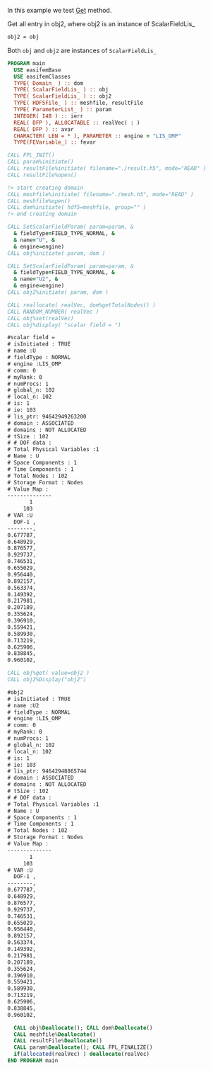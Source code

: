 In this example we test [Get](./Get.md) method.

Get all entry in obj2, where obj2 is an instance of ScalarFieldLis_

```txt
obj2 = obj
```

Both `obj` and `obj2` are instances of `ScalarFieldLis_`

```fortran
PROGRAM main
  USE easifemBase
  USE easifemClasses
  TYPE( Domain_ ) :: dom
  TYPE( ScalarFieldLis_ ) :: obj
  TYPE( ScalarFieldLis_ ) :: obj2
  TYPE( HDF5File_ ) :: meshfile, resultFile
  TYPE( ParameterList_ ) :: param
  INTEGER( I4B ) :: ierr
  REAL( DFP ), ALLOCATABLE :: realVec( : )
  REAL( DFP ) :: avar
  CHARACTER( LEN = * ), PARAMETER :: engine = "LIS_OMP"
  TYPE(FEVariable_) :: fevar
```

```fortran title="Open file for import"
CALL FPL_INIT()
CALL param%initiate()
CALL resultFile%initiate( filename="./result.h5", mode="READ" )
CALL resultFile%open()
```

```fortran title="read domain"
!> start creating domain
CALL meshfile%initiate( filename="./mesh.h5", mode="READ" )
CALL meshfile%open()
CALL dom%initiate( hdf5=meshfile, group="" )
!> end creating domain
```

```fortran title="initiate scalar field"
CALL SetScalarFieldParam( param=param, &
  & fieldType=FIELD_TYPE_NORMAL, &
  & name="U", &
  & engine=engine)
CALL obj%initiate( param, dom )
```

```fortran title="initiate scalar field"
CALL SetScalarFieldParam( param=param, &
  & fieldType=FIELD_TYPE_NORMAL, &
  & name="U2", &
  & engine=engine)
CALL obj2%initiate( param, dom )
```

```fortran title="setting all values using vector"
CALL reallocate( realVec, dom%getTotalNodes() )
CALL RANDOM_NUMBER( realVec )
CALL obj%set(realVec)
CALL obj%display( "scalar field = ")
```

```txt title="results"
#scalar field =
# isInitiated : TRUE
# name :U
# fieldType : NORMAL
# engine :LIS_OMP
# comm: 0
# myRank: 0
# numProcs: 1
# global_n: 102
# local_n: 102
# is: 1
# ie: 103
# lis_ptr: 94642949263200
# domain : ASSOCIATED
# domains : NOT ALLOCATED
# tSize : 102
# # DOF data :
# Total Physical Variables :1
# Name : U
# Space Components : 1
# Time Components : 1
# Total Nodes : 102
# Storage Format : Nodes
# Value Map : 
--------------
       1      
     103      
# VAR :U
  DOF-1 ,   
--------,   
0.677787,   
0.648929,   
0.876577,   
0.929737,   
0.746531,   
0.655029,   
0.956440,   
0.892157,   
0.563374,   
0.149392,   
0.217981,   
0.207189,   
0.355624,   
0.396910,   
0.559421,   
0.589930,   
0.713219,   
0.625906,   
0.838845,   
0.960102,
```

```fortran title="Get multiple entries"
CALL obj%get( value=obj2 )
CALL obj2%Display("obj2")
```

```txt title="results"
#obj2
# isInitiated : TRUE
# name :U2
# fieldType : NORMAL
# engine :LIS_OMP
# comm: 0
# myRank: 0
# numProcs: 1
# global_n: 102
# local_n: 102
# is: 1
# ie: 103
# lis_ptr: 94642948865744
# domain : ASSOCIATED
# domains : NOT ALLOCATED
# tSize : 102
# # DOF data :
# Total Physical Variables :1
# Name : U
# Space Components : 1
# Time Components : 1
# Total Nodes : 102
# Storage Format : Nodes
# Value Map : 
--------------
       1      
     103      
# VAR :U
  DOF-1 ,   
--------,   
0.677787,   
0.648929,   
0.876577,   
0.929737,   
0.746531,   
0.655029,   
0.956440,   
0.892157,   
0.563374,   
0.149392,   
0.217981,   
0.207189,   
0.355624,   
0.396910,   
0.559421,   
0.589930,   
0.713219,   
0.625906,   
0.838845,   
0.960102,
```

```fortran title="Cleanup"
  CALL obj%Deallocate(); CALL dom%Deallocate()
  CALL meshfile%Deallocate()
  CALL resultFile%Deallocate()
  CALL param%Deallocate(); CALL FPL_FINALIZE()
  if(allocated(realVec) ) deallocate(realVec)
END PROGRAM main
```

